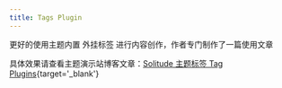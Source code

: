 ```yaml
---
title: Tags Plugin
---
```


更好的使用主题内置 外挂标签 进行内容创作，作者专门制作了一篇使用文章

具体效果请查看主题演示站博客文章：[Solitude 主题标签 Tag Plugins](https://www.efu.me/posts/e19cb4b7.html){target='_blank'}